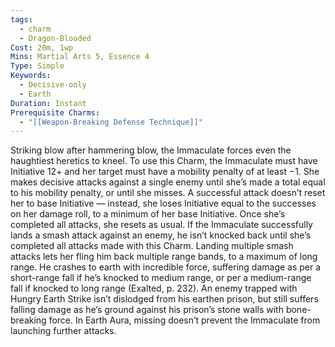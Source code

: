 ```yaml
---
tags:
  - charm
  - Dragon-Blooded
Cost: 20m, 1wp
Mins: Martial Arts 5, Essence 4
Type: Simple
Keywords:
  - Decisive-only
  - Earth
Duration: Instant
Prerequisite Charms:
  - "[[Weapon-Breaking Defense Technique]]"
---
```

Striking blow after hammering blow, the Immaculate forces even the haughtiest heretics to kneel. To use this Charm, the Immaculate must have Initiative 12+ and her target must have a mobility penalty of at least −1. She makes decisive attacks against a single enemy until she’s made a total equal to his mobility penalty, or until she misses. A successful attack doesn’t reset her to base Initiative — instead, she loses Initiative equal to the successes on her damage roll, to a minimum of her base Initiative. Once she’s completed all attacks, she resets as usual. If the Immaculate successfully lands a smash attack against an enemy, he isn’t knocked back until she’s completed all attacks made with this Charm. Landing multiple smash attacks lets her fling him back multiple range bands, to a maximum of long range. He crashes to earth with incredible force, suffering damage as per a short-range fall if he’s knocked to medium range, or per a medium-range fall if knocked to long range (Exalted, p. 232). An enemy trapped with Hungry Earth Strike isn’t dislodged from his earthen prison, but still suffers falling damage as he’s ground against his prison’s stone walls with bone-breaking force. In Earth Aura, missing doesn’t prevent the Immaculate from launching further attacks.